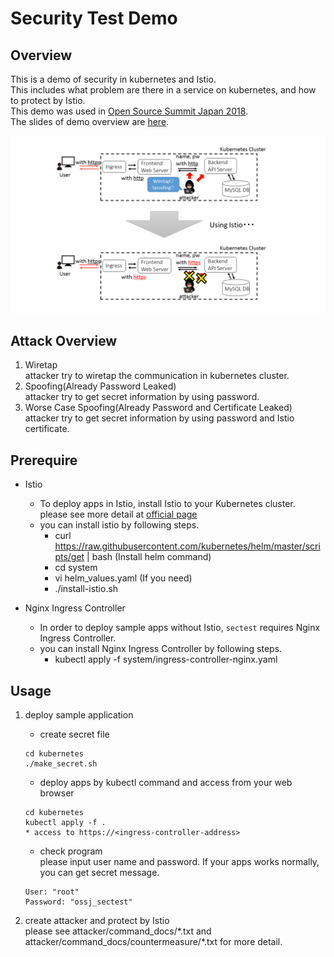 # Security Test Demo

## Overview

This is a demo of security in kubernetes and Istio.  
This includes what problem are there in a service on kubernetes, and how to protect by Istio.  
This demo was used in [Open Source Summit Japan 2018](https://events.linuxfoundation.jp/events/open-source-summit-japan-2018/).  
The slides of demo overview are [here](https://speakerdeck.com/smiyoshi/advanced-security-on-kubernetes-with-istio?slide=23).

![image](image.png)

## Attack Overview

1. Wiretap  
    attacker try to wiretap the communication in kubernetes cluster.
2. Spoofing(Already Password Leaked)  
    attacker try to get secret information by using password.
3. Worse Case Spoofing(Already Password and Certificate Leaked)  
    attacker try to get secret information by using password and Istio certificate.

## Prerequire

- Istio
  - To deploy apps in Istio, install Istio to your Kubernetes cluster.  
  please see more detail at [official page](https://istio.io/docs/setup/kubernetes/quick-start/)
  - you can install istio by following steps.
    - curl https://raw.githubusercontent.com/kubernetes/helm/master/scripts/get | bash (Install helm command)
    - cd system
    - vi helm_values.yaml (If you need)
    - ./install-istio.sh

- Nginx Ingress Controller
  - In order to deploy sample apps without Istio, `sectest` requires Nginx Ingress Controller.
  - you can install Nginx Ingress Controller by following steps.
    - kubectl apply -f system/ingress-controller-nginx.yaml

## Usage

1. deploy sample application
    - create secret file
    ``` text
    cd kubernetes
    ./make_secret.sh
    ```

    - deploy apps by kubectl command and access from your web browser
    ``` text
    cd kubernetes
    kubectl apply -f .
    * access to https://<ingress-controller-address>
    ```

    - check program  
    please input user name and password. If your apps works normally, you can get secret message.
    ``` text
    User: "root"
    Password: "ossj_sectest"
    ```

2. create attacker and protect by Istio  
    please see attacker/command_docs/\*.txt and attacker/command_docs/countermeasure/\*.txt for more detail.
